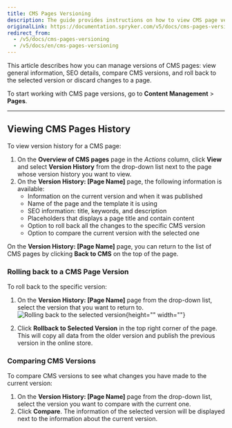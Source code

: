```yaml
---
title: CMS Pages Versioning
description: The guide provides instructions on how to view CMS page versions, roll back to a specific version or view SEO information in the Back Office.
originalLink: https://documentation.spryker.com/v5/docs/cms-pages-versioning
redirect_from:
  - /v5/docs/cms-pages-versioning
  - /v5/docs/en/cms-pages-versioning
---
```


This article describes how you can manage versions of CMS pages: view general information, SEO details, compare CMS versions, and roll back to the selected version or discard changes to a page.

To start working with CMS page versions, go to **Content Management** > **Pages**.
***
## Viewing CMS Pages History
To view version history for a CMS page:

1. On the **Overview of CMS pages** page in the _Actions_ column, click **View** and select **Version History** from the drop-down list next to the page whose version history you want to view.
2. On the **Version History: [Page Name]** page, the following information is available:
    * Information on the current version and when it was published
    * Name of the page and the template it is using
    * SEO information: title, keywords, and description
    * Placeholders that displays a page title and contain content 
    * Option to roll back all the changes to the specific CMS version
    * Option to compare the current version with the selected one

On the **Version History: [Page Name]** page, you can return to the list of CMS pages by clicking **Back to CMS** on the top of the page.

### Rolling back to a CMS Page Version
To roll back to the specific version:
1. On the **Version History: [Page Name]** page from the drop-down list, select the version that you want to return to.
![Rolling back to the selected version](https://spryker.s3.eu-central-1.amazonaws.com/docs/User+Guides/Back+Office+User+Guides/Content+Management+System/Pages/CMS+Pages+Versioning/page-versioning.png){height="" width=""}

2. Click **Rollback to Selected Version** in the top right corner of the page. This will copy all data from the older version and publish the previous version in the online store.


### Comparing CMS Versions
To compare CMS versions to see what changes you have made to the current version:
1. On the **Version History: [Page Name]** page from the drop-down list, select the version you want to compare with the current one.
2. Click **Compare**. The information of the selected version will be displayed next to the information about the current version.
